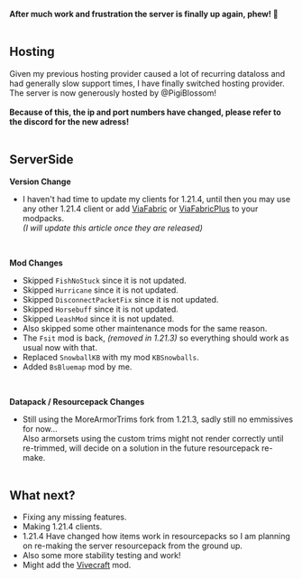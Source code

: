 <p hidden meta>
Title: 1.21.4 Server Update
Author: @TheAxolot77
AuthorTitle: Author/Owner
Banner: banner.png
Favicon: favicon.png
CardBackground: banner.png
Tags: news,changelog,minecraft,mc,axo,server
CreationDate: 2024-12-19
UpdatedDate: 2024-12-19
</p>

**After much work and frustration the server is finally up again, phew! 💩**
<br><br>

## Hosting
Given my previous hosting provider caused a lot of recurring dataloss and had generally slow support times, I have finally switched hosting provider.<br>
The server is now generously hosted by @PigiBlossom!
<br><br>
**Because of this, the ip and port numbers have changed, please refer to the discord for the new adress!**
<br><br>

## ServerSide
**Version Change**
- I haven't had time to update my clients for 1.21.4, until then you may use any other 1.21.4 client or add [ViaFabric](https://modrinth.com/mod/viafabric) or [ViaFabricPlus](https://modrinth.com/mod/viafabricplus) to your modpacks.<br>
*(I will update this article once they are released)*<br>
<br>

**Mod Changes**
- Skipped `FishNoStuck` since it is not updated.<br>
- Skipped `Hurricane` since it is not updated.<br>
- Skipped `DisconnectPacketFix` since it is not updated.<br>
- Skipped `Horsebuff` since it is not updated.<br>
- Skipped `LeashMod` since it is not updated.<br>
- Also skipped some other maintenance mods for the same reason.<br>
- The `Fsit` mod is back, *(removed in 1.21.3)* so everything should work as usual now with that.<br>
- Replaced `SnowballKB` with my mod `KBSnowballs`.<br>
- Added `BsBluemap` mod by me.<br>
<br>

**Datapack / Resourcepack Changes**
- Still using the MoreArmorTrims fork from 1.21.3, sadly still no emmissives for now...<br>
  Also armorsets using the custom trims might not render correctly until re-trimmed, will decide on a solution in the future resourcepack re-make.
<br><br>

## What next?
- Fixing any missing features.
- Making 1.21.4 clients.
- 1.21.4 Have changed how items work in resourcepacks so I am planning on re-making the server resourcepack from the ground up.
- Also some more stability testing and work!
- Might add the [Vivecraft](https://modrinth.com/mod/vivecraft) mod.
